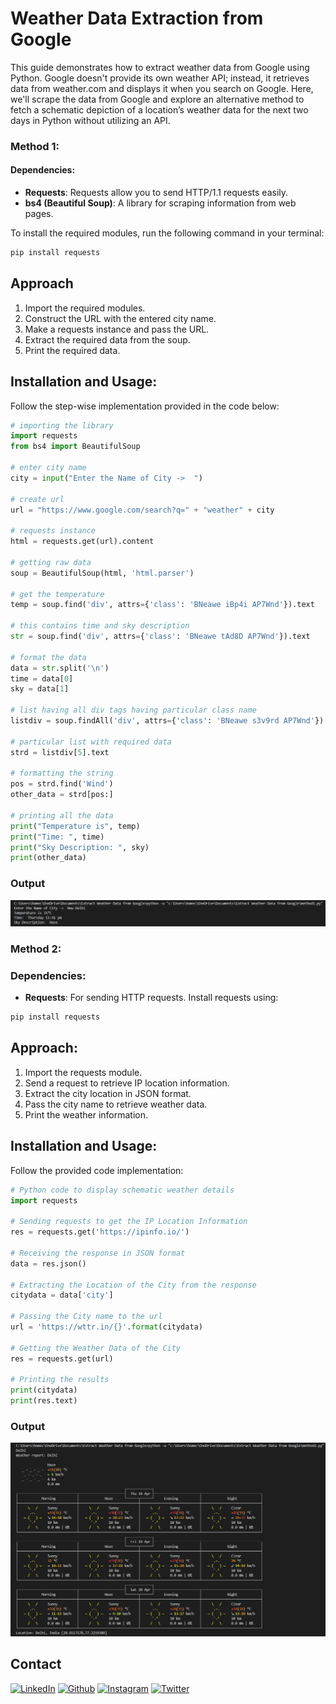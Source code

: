 # Weather Data Extraction from Google

This guide demonstrates how to extract weather data from Google using Python. Google doesn't provide its own weather API; instead, it retrieves data from weather.com and displays it when you search on Google. Here, we'll scrape the data from Google and explore an alternative method to fetch a schematic depiction of a location’s weather data for the next two days in Python without utilizing an API.

### Method 1:

#### Dependencies:
- **Requests**: Requests allow you to send HTTP/1.1 requests easily.
- **bs4 (Beautiful Soup)**: A library for scraping information from web pages.

To install the required modules, run the following command in your terminal:

```bash
pip install requests
```


## Approach

1. Import the required modules.
2. Construct the URL with the entered city name.
3. Make a requests instance and pass the URL.
4. Extract the required data from the soup.
5. Print the required data.

## Installation and Usage:
Follow the step-wise implementation provided in the code below:
```python
# importing the library
import requests
from bs4 import BeautifulSoup

# enter city name
city = input("Enter the Name of City ->  ")

# create url
url = "https://www.google.com/search?q=" + "weather" + city

# requests instance
html = requests.get(url).content

# getting raw data
soup = BeautifulSoup(html, 'html.parser')

# get the temperature
temp = soup.find('div', attrs={'class': 'BNeawe iBp4i AP7Wnd'}).text

# this contains time and sky description
str = soup.find('div', attrs={'class': 'BNeawe tAd8D AP7Wnd'}).text

# format the data
data = str.split('\n')
time = data[0]
sky = data[1]

# list having all div tags having particular class name
listdiv = soup.findAll('div', attrs={'class': 'BNeawe s3v9rd AP7Wnd'})

# particular list with required data
strd = listdiv[5].text

# formatting the string
pos = strd.find('Wind')
other_data = strd[pos:]

# printing all the data
print("Temperature is", temp)
print("Time: ", time)
print("Sky Description: ", sky)
print(other_data)

```
### Output
![](outputs/method1.png)


### Method 2:
### Dependencies:
- **Requests**: For sending HTTP requests.
Install requests using:

```bash
pip install requests
```
## Approach:
1. Import the requests module.
2. Send a request to retrieve IP location information.
3. Extract the city location in JSON format.
4. Pass the city name to retrieve weather data.
5. Print the weather information.

## Installation and Usage:
Follow the provided code implementation:
```python
# Python code to display schematic weather details
import requests

# Sending requests to get the IP Location Information
res = requests.get('https://ipinfo.io/')

# Receiving the response in JSON format
data = res.json()

# Extracting the Location of the City from the response
citydata = data['city']

# Passing the City name to the url
url = 'https://wttr.in/{}'.format(citydata)

# Getting the Weather Data of the City
res = requests.get(url)

# Printing the results
print(citydata)
print(res.text)

```
### Output
![](outputs/method2.png)


## Contact

[<img target="_blank" src="https://img.icons8.com/bubbles/100/000000/linkedin.png" title="LinkedIn">](https://www.linkedin.com/in/shubhambhatia2103/) [<img target="_blank" src="https://img.icons8.com/bubbles/100/000000/github.png" title="Github">](https://github.com/shubhambhatia2103) [<img target="_blank" src="https://img.icons8.com/bubbles/100/000000/instagram-new.png" title="Instagram">](https://instagram.com/6eingshubham) [<img target="_blank" src="https://img.icons8.com/bubbles/100/000000/twitter-squared.png" title="Twitter">](https://twitter.com/whoodattboyy)











